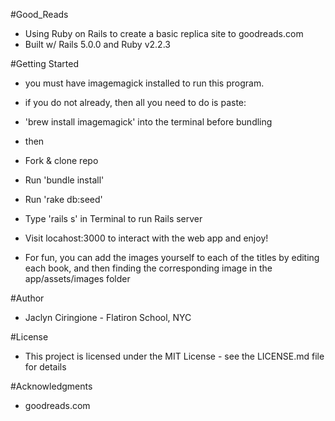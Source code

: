 #Good_Reads 

* Using Ruby on Rails to create a basic replica site to goodreads.com
* Built w/ Rails 5.0.0 and Ruby v2.2.3

#Getting Started

* you must have imagemagick installed to run this program. 
* if you do not already, then all you need to do is paste:
* 'brew install imagemagick' into the terminal before bundling

* then

* Fork & clone repo
* Run 'bundle install'
* Run 'rake db:seed' 
* Type 'rails s' in Terminal to run Rails server
* Visit locahost:3000 to interact with the web app and enjoy!

* For fun, you can add the images yourself to each of the titles by editing each book, and then finding the corresponding image in the app/assets/images folder


#Author

* Jaclyn Ciringione - Flatiron School, NYC

#License

* This project is licensed under the MIT License - see the LICENSE.md file for details

#Acknowledgments

* goodreads.com